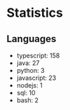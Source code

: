 # Statistics
## Languages
- typescript: 158
- java: 27
- python: 3
- javascript: 23
- nodejs: 1
- sql: 10
- bash: 2
